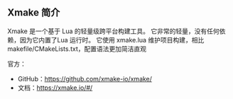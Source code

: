 ## Xmake 简介

Xmake 是一个基于 Lua 的轻量级跨平台构建工具。 它非常的轻量，没有任何依赖，因为它内置了Lua 运行时。 它使用 xmake.lua 维护项目构建，相比makefile/CMakeLists.txt，配置语法更加简洁直观

官方：

- GitHub：<https://github.com/xmake-io/xmake/>
- 文档：<https://xmake.io/#/>